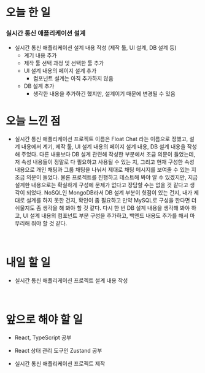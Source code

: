 # 오늘 한 일

### 실시간 통신 애플리케이션 설계

- 실시간 통신 애플리케이션 설계 내용 작성 (제작 툴, UI 설계, DB 설계 등)
  - 계기 내용 추가
  - 제작 툴 선택 과정 및 선택한 툴 추가
  - UI 설계 내용의 페이지 설계 추가
    - 컴포넌트 설계는 아직 추가하지 않음
  - DB 설계 추가
    - 생각한 내용을 추가하긴 했지만, 설계이기 때문에 변경될 수 있음

# 오늘 느낀 점

- 실시간 통신 애플리케이션 프로젝트 이름은 Float Chat 라는 이름으로 정했고, 설계 내용에서 계기, 제작 툴, UI 설계 내용의 페이지 설계 내용, DB 설계 내용을 작성해 주었다. 다른 내용보다 DB 설계 관련해 작성한 부분에서 조금 의문이 들었는데, 저 속성 내용들이 정말로 다 필요하고 사용될 수 있는 지, 그리고 현재 구성한 속성 내용으로 개인 채팅과 그룹 채팅을 나눠서 제대로 채팅 메시지를 보여줄 수 있는 지 조금 의문이 들었다. 물론 프로젝트를 진행하고 테스트해 봐야 알 수 있겠지만, 지금 설계한 내용으로는 확실하게 구성에 문제가 없다고 장담할 수는 없을 것 같다고 생각이 되었다. NoSQL인 MongoDB라서 DB 설계 부분이 헛점이 있는 건지, 내가 제대로 설계를 하지 못한 건지, 확인이 좀 필요하고 만약 MySQL로 구성을 한다면 더 쉬울지도 좀 생각을 해 봐야 할 것 같다. 다시 한 번 DB 설계 내용을 생각해 봐야 하고, UI 설계 내용의 컴포넌트 부분 구성을 추가하고, 백엔드 내용도 추가를 해서 마무리해 줘야 할 것 같다.

<br />

# 내일 할 일

- 실시간 통신 애플리케이션 프로젝트 설계 내용 작성

<br />

# 앞으로 해야 할 일

- React, TypeScript 공부

- React 상태 관리 도구인 Zustand 공부

- 실시간 통신 애플리케이션 프로젝트 제작
